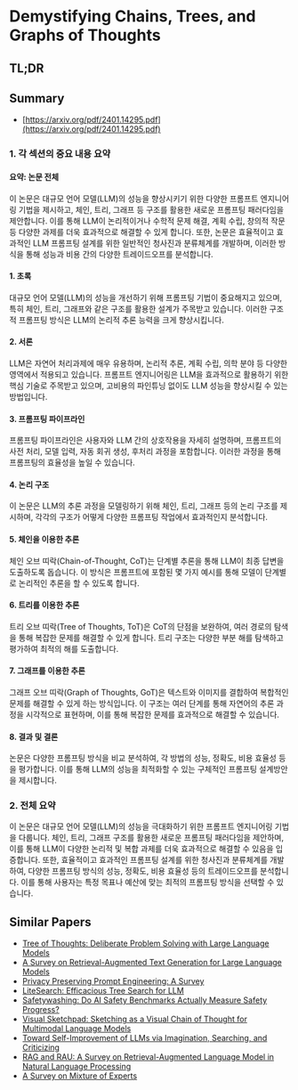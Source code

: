 # Demystifying Chains, Trees, and Graphs of Thoughts
## TL;DR
## Summary
- [https://arxiv.org/pdf/2401.14295.pdf](https://arxiv.org/pdf/2401.14295.pdf)

### 1. 각 섹션의 중요 내용 요약

#### 요약: 논문 전체
이 논문은 대규모 언어 모델(LLM)의 성능을 향상시키기 위한 다양한 프롬프트 엔지니어링 기법을 제시하고, 체인, 트리, 그래프 등 구조를 활용한 새로운 프롬프팅 패러다임을 제안합니다. 이를 통해 LLM이 논리적이거나 수학적 문제 해결, 계획 수립, 창의적 작문 등 다양한 과제를 더욱 효과적으로 해결할 수 있게 합니다. 또한, 논문은 효율적이고 효과적인 LLM 프롬프팅 설계를 위한 일반적인 청사진과 분류체계를 개발하며, 이러한 방식을 통해 성능과 비용 간의 다양한 트레이드오프를 분석합니다.

#### 1. 초록
대규모 언어 모델(LLM)의 성능을 개선하기 위해 프롬프팅 기법이 중요해지고 있으며, 특히 체인, 트리, 그래프와 같은 구조를 활용한 설계가 주목받고 있습니다. 이러한 구조적 프롬프팅 방식은 LLM의 논리적 추론 능력을 크게 향상시킵니다.

#### 2. 서론
LLM은 자연어 처리과제에 매우 유용하며, 논리적 추론, 계획 수립, 의학 분야 등 다양한 영역에서 적용되고 있습니다. 프롬프트 엔지니어링은 LLM을 효과적으로 활용하기 위한 핵심 기술로 주목받고 있으며, 고비용의 파인튜닝 없이도 LLM 성능을 향상시킬 수 있는 방법입니다.

#### 3. 프롬프팅 파이프라인
프롬프팅 파이프라인은 사용자와 LLM 간의 상호작용을 자세히 설명하며, 프롬프트의 사전 처리, 모델 입력, 자동 회귀 생성, 후처리 과정을 포함합니다. 이러한 과정을 통해 프롬프팅의 효율성을 높일 수 있습니다.

#### 4. 논리 구조
이 논문은 LLM의 추론 과정을 모델링하기 위해 체인, 트리, 그래프 등의 논리 구조를 제시하며, 각각의 구조가 어떻게 다양한 프롬프팅 작업에서 효과적인지 분석합니다.

#### 5. 체인을 이용한 추론
체인 오브 띠락(Chain-of-Thought, CoT)는 단계별 추론을 통해 LLM이 최종 답변을 도출하도록 돕습니다. 이 방식은 프롬프트에 포함된 몇 가지 예시를 통해 모델이 단계별로 논리적인 추론을 할 수 있도록 합니다.

#### 6. 트리를 이용한 추론
트리 오브 띠락(Tree of Thoughts, ToT)은 CoT의 단점을 보완하여, 여러 경로의 탐색을 통해 복잡한 문제를 해결할 수 있게 합니다. 트리 구조는 다양한 부분 해를 탐색하고 평가하여 최적의 해를 도출합니다.

#### 7. 그래프를 이용한 추론
그래프 오브 띠락(Graph of Thoughts, GoT)은 텍스트와 이미지를 결합하여 복합적인 문제를 해결할 수 있게 하는 방식입니다. 이 구조는 여러 단계를 통해 자연어의 추론 과정을 시각적으로 표현하며, 이를 통해 복잡한 문제를 효과적으로 해결할 수 있습니다.

#### 8. 결과 및 결론
논문은 다양한 프롬프팅 방식을 비교 분석하여, 각 방법의 성능, 정확도, 비용 효율성 등을 평가합니다. 이를 통해 LLM의 성능을 최적화할 수 있는 구체적인 프롬프팅 설계방안을 제시합니다.

### 2. 전체 요약
이 논문은 대규모 언어 모델(LLM)의 성능을 극대화하기 위한 프롬프트 엔지니어링 기법을 다룹니다. 체인, 트리, 그래프 구조를 활용한 새로운 프롬프팅 패러다임을 제안하며, 이를 통해 LLM이 다양한 논리적 및 복합 과제를 더욱 효과적으로 해결할 수 있음을 입증합니다. 또한, 효율적이고 효과적인 프롬프팅 설계를 위한 청사진과 분류체계를 개발하여, 다양한 프롬프팅 방식의 성능, 정확도, 비용 효율성 등의 트레이드오프를 분석합니다. 이를 통해 사용자는 특정 목표나 예산에 맞는 최적의 프롬프팅 방식을 선택할 수 있습니다.

## Similar Papers
- [Tree of Thoughts: Deliberate Problem Solving with Large Language Models](2305.10601.md)
- [A Survey on Retrieval-Augmented Text Generation for Large Language Models](2404.10981.md)
- [Privacy Preserving Prompt Engineering: A Survey](2404.06001.md)
- [LiteSearch: Efficacious Tree Search for LLM](2407.00320.md)
- [Safetywashing: Do AI Safety Benchmarks Actually Measure Safety Progress?](2407.21792.md)
- [Visual Sketchpad: Sketching as a Visual Chain of Thought for Multimodal Language Models](2406.09403.md)
- [Toward Self-Improvement of LLMs via Imagination, Searching, and Criticizing](2404.12253.md)
- [RAG and RAU: A Survey on Retrieval-Augmented Language Model in Natural Language Processing](2404.19543.md)
- [A Survey on Mixture of Experts](2407.06204.md)
